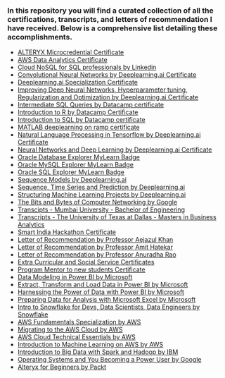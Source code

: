 <h3>In this repository you will find a curated collection of all the certifications, transcripts, and letters of recommendation I have received. Below is a comprehensive list detailing these accomplishments. </h3>

<ul>
        <li><a href="https://github.com/shreyjain99/Certifications-Transcripts-LOR/blob/main/ALTERYX%20Microcredential%20Certificate.pdf">ALTERYX Microcredential Certificate</a></li>
        <li><a href="https://github.com/shreyjain99/Certifications-Transcripts-LOR/blob/main/AWS%20Data%20Analytics%20Certificate.pdf">AWS Data Analytics Certificate</a></li>
        <li><a href="https://github.com/shreyjain99/Certifications-Transcripts-LOR/blob/main/Cloud%20NoSQL%20for%20SQL%20professionals%20by%20Linkedin.pdf">Cloud NoSQL for SQL professionals by Linkedin</a></li>
        <li><a href="https://github.com/shreyjain99/Certifications-Transcripts-LOR/blob/main/Convolutional%20Neural%20Networks%20by%20Deeplearning.ai%20Certificate.pdf">Convolutional Neural Networks by Deeplearning.ai Certificate</a></li>
        <li><a href="https://github.com/shreyjain99/Certifications-Transcripts-LOR/blob/main/Deeplearning.ai%20Specialization%20Certificate.pdf">Deeplearning.ai Specialization Certificate</a></li>
        <li><a href="https://github.com/shreyjain99/Certifications-Transcripts-LOR/blob/main/Improving%20Deep%20Neural%20Networks%2C%20Hyperparameter%20tuning%2C%20Regularization%20and%20Optimization%20by%20Deeplearning.ai%20Certificate.pdf">Improving Deep Neural Networks, Hyperparameter tuning, Regularization and Optimization by Deeplearning.ai Certificate</a></li>
        <li><a href="https://github.com/shreyjain99/Certifications-Transcripts-LOR/blob/main/Intermediate%20SQL%20Queries%20by%20Datacamp%20certificate.pdf">Intermediate SQL Queries by Datacamp certificate</a></li>
        <li><a href="https://github.com/shreyjain99/Certifications-Transcripts-LOR/blob/main/Introduction%20to%20R%20by%20Datacamp%20Certificate.pdf">Introduction to R by Datacamp Certificate</a></li>
        <li><a href="https://github.com/shreyjain99/Certifications-Transcripts-LOR/blob/main/Introduction%20to%20SQL%20by%20Datacamp%20certificate.pdf">Introduction to SQL by Datacamp certificate</a></li>
        <li><a href="https://github.com/shreyjain99/Certifications-Transcripts-LOR/blob/main/MATLAB%20deeplearning%20on%20ramp%20certificate.pdf">MATLAB deeplearning on ramp certificate</a></li>
        <li><a href="https://github.com/shreyjain99/Certifications-Transcripts-LOR/blob/main/Natural%20Language%20Processing%20in%20Tensorflow%20by%20Deeplearning.ai%20Certificate.pdf">Natural Language Processing in Tensorflow by Deeplearning.ai Certificate</a></li>
        <li><a href="https://github.com/shreyjain99/Certifications-Transcripts-LOR/blob/main/Neural%20Networks%20and%20Deep%20Learning%20by%20Deeplearning.ai%20Certificate.pdf">Neural Networks and Deep Learning by Deeplearning.ai Certificate</a></li>
        <li><a href="https://github.com/shreyjain99/Certifications-Transcripts-LOR/blob/main/Oracle%20Database%20Explorer%20MyLearn%20Badge.pdf">Oracle Database Explorer MyLearn Badge</a></li>
        <li><a href="https://github.com/shreyjain99/Certifications-Transcripts-LOR/blob/main/Oracle%20MySQL%20Explorer%20MyLearn%20Badge.pdf">Oracle MySQL Explorer MyLearn Badge</a></li>
        <li><a href="https://github.com/shreyjain99/Certifications-Transcripts-LOR/blob/main/Oracle%20SQL%20Explorer%20MyLearn%20Badge.pdf">Oracle SQL Explorer MyLearn Badge</a></li>
        <li><a href="https://github.com/shreyjain99/Certifications-Transcripts-LOR/blob/main/Sequence%20Models%20by%20Deeplearning.ai.pdf">Sequence Models by Deeplearning.ai</a></li>
        <li><a href="https://github.com/shreyjain99/Certifications-Transcripts-LOR/blob/main/Sequence%2C%20Time%20Series%20and%20Prediction%20by%20Deeplearning.ai.pdf">Sequence, Time Series and Prediction by Deeplearning.ai</a></li>
        <li><a href="https://github.com/shreyjain99/Certifications-Transcripts-LOR/blob/main/Structuring%20Machine%20Learning%20Projects%20by%20Deeplearning.ai.pdf">Structuring Machine Learning Projects by Deeplearning.ai</a></li>
        <li><a href="https://github.com/shreyjain99/Certifications-Transcripts-LOR/blob/main/The%20Bits%20and%20Bytes%20of%20Computer%20Networking%20by%20Google.pdf">The Bits and Bytes of Computer Networking by Google</a></li>
        <li><a href="https://github.com/shreyjain99/Certifications-Transcripts-LOR/blob/main/Transcipts%20-%20Mumbai%20University%20-%20Bachelor%20of%20Engineering.pdf">Transcipts - Mumbai University - Bachelor of Engineering</a></li>
        <li><a href="https://github.com/shreyjain99/Certifications-Transcripts-LOR/blob/main/Transcripts%20-%20The%20University%20of%20Texas%20at%20Dallas%20-%20Masters%20in%20Business%20Analytics.pdf">Transcripts - The University of Texas at Dallas - Masters in Business Analytics</a></li>
        <li><a href="https://github.com/shreyjain99/Certifications-Transcripts-LOR/blob/main/Smart%20India%20Hackathon%20Certificate.pdf">Smart India Hackathon Certificate</a></li>
        <li><a href="https://github.com/shreyjain99/Certifications-Transcripts-LOR/blob/main/Letter%20of%20Recommendation%20by%20Professor%20Aejazul%20Khan.pdf">Letter of Recommendation by Professor Aejazul Khan</a></li>
        <li><a href="https://github.com/shreyjain99/Certifications-Transcripts-LOR/blob/main/Letter%20of%20Recommendation%20by%20Professor%20Amit%20Hatekar.pdf">Letter of Recommendation by Professor Amit Hatekar</a></li>
        <li><a href="https://github.com/shreyjain99/Certifications-Transcripts-LOR/blob/main/Letter%20of%20Recommendation%20by%20Professor%20Anuradha%20Rao.pdf">Letter of Recommendation by Professor Anuradha Rao</a></li>
        <li><a href="https://github.com/shreyjain99/Certifications-Transcripts-LOR/blob/main/Extra%20Curricular%20and%20Social%20Service%20Certificates.pdf">Extra Curricular and Social Service Certificates</a></li>
        <li><a href="https://github.com/shreyjain99/Certifications-Transcripts-LOR/blob/main/Program%20Mentor%20to%20new%20students%20Certificate.pdf">Program Mentor to new students Certificate</a></li>   



<li><a href="https://github.com/shreyjain99/Certifications-Transcripts-LOR/blob/main/Data%20Modeling%20in%20Power%20BI%20by%20Microsoft.pdf">Data Modeling in Power BI by Microsoft</a></li> 
<li><a href="https://github.com/shreyjain99/Certifications-Transcripts-LOR/blob/main/Extract,%20Transform%20and%20Load%20Data%20in%20Power%20BI%20by%20Microsoft.pdf">Extract, Transform and Load Data in Power BI by Microsoft</a></li> 
<li><a href="https://github.com/shreyjain99/Certifications-Transcripts-LOR/blob/main/Harnessing%20the%20Power%20of%20Data%20with%20Power%20BI%20by%20Microsoft.pdf">Harnessing the Power of Data with Power BI by Microsoft</a></li> 
<li><a href="https://github.com/shreyjain99/Certifications-Transcripts-LOR/blob/main/Preparing%20Data%20for%20Analysis%20with%20Microsoft%20Excel.pdf">Preparing Data for Analysis with Microsoft Excel by Microsoft</a></li> 
<li><a href="https://github.com/shreyjain99/Certifications-Transcripts-LOR/blob/main/Intro%20to%20Snowflake%20for%20Devs,%20Data%20Scientists,%20Data%20Engineers.pdf">Intro to Snowflake for Devs, Data Scientists, Data Engineers by Snowflake</a></li> 
<li><a href="https://github.com/shreyjain99/Certifications-Transcripts-LOR/blob/main/AWS%20Fundamentals%20Specialization.pdf">AWS Fundamentals Specialization by AWS</a></li> 
<li><a href="https://github.com/shreyjain99/Certifications-Transcripts-LOR/blob/main/Migrating%20to%20the%20AWS%20Cloud.pdf">Migrating to the AWS Cloud by AWS</a></li> 
<li><a href="https://github.com/shreyjain99/Certifications-Transcripts-LOR/blob/main/AWS%20Cloud%20Technical%20Essentials.pdf">AWS Cloud Technical Essentials by AWS</a></li> 
<li><a href="https://github.com/shreyjain99/Certifications-Transcripts-LOR/blob/main/Introduction%20to%20Machine%20Learning%20on%20AWS.pdf">Introduction to Machine Learning on AWS by AWS</a></li> 
<li><a href="https://github.com/shreyjain99/Certifications-Transcripts-LOR/blob/main/Introduction%20to%20Big%20Data%20with%20Spark%20and%20Hadoop.pdf">Introduction to Big Data with Spark and Hadoop by IBM</a></li> 
<li><a href="https://github.com/shreyjain99/Certifications-Transcripts-LOR/blob/main/Operating%20Systems%20and%20You,%20Becoming%20a%20Power%20User.pdf">Operating Systems and You Becoming a Power User by Google</a></li> 
<li><a href="https://github.com/shreyjain99/Certifications-Transcripts-LOR/blob/main/Alteryx%20for%20Beginners.pdf">Alteryx for Beginners by Packt</a></li> 
  </ul>



        
</ul>
